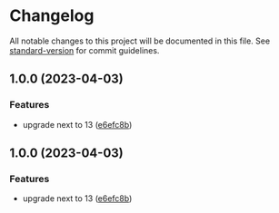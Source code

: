# Changelog

All notable changes to this project will be documented in this file. See [standard-version](https://github.com/conventional-changelog/standard-version) for commit guidelines.

## 1.0.0 (2023-04-03)


### Features

* upgrade next to 13 ([e6efc8b](https://github.com/captain-fatbeard/personal-website/commit/e6efc8bef44bb45475f8cda4540baa06f7cf7005))

## 1.0.0 (2023-04-03)


### Features

* upgrade next to 13 ([e6efc8b](https://github.com/captain-fatbeard/personal-website/commit/e6efc8bef44bb45475f8cda4540baa06f7cf7005))
